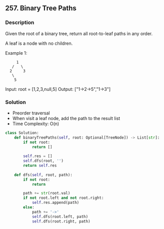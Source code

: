 ## 257. Binary Tree Paths

### Description

Given the root of a binary tree, return all root-to-leaf paths in any order.

A leaf is a node with no children.

Example 1:  
```
     1  
   /   \  
  2     3  
   \  
    5
```
Input: root = [1,2,3,null,5]
Output: ["1->2->5","1->3"]

### Solution

* Preorder traversal
* When visit a leaf node, add the path to the result list
* Time Complexity: O(n)

```python
class Solution:
    def binaryTreePaths(self, root: Optional[TreeNode]) -> List[str]:
        if not root:
            return []
        
        self.res = []
        self.dfs(root, '')
        return self.res
        
    def dfs(self, root, path):
        if not root:
            return

        path += str(root.val)
        if not root.left and not root.right:
            self.res.append(path)
        else:
            path += '->'
            self.dfs(root.left, path)
            self.dfs(root.right, path)
```